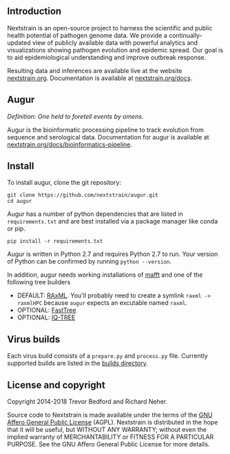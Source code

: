 ## Introduction

Nextstrain is an open-source project to harness the scientific and public health potential of pathogen genome data. We provide a continually-updated view of publicly available data with powerful analytics and visualizations showing pathogen evolution and epidemic spread. Our goal is to aid epidemiological understanding and improve outbreak response.

Resulting data and inferences are available live at the website [nextstrain.org](https://nextstrain.org). Documentation is available at [nextstrain.org/docs](https://nextstrain.org/docs).

## Augur

*Definition: One held to foretell events by omens.*

Augur is the bioinformatic processing pipeline to track evolution from sequence and serological data. Documentation for augur is available at [nextstrain.org/docs/bioinformatics-pipeline](https://nextstrain.org/docs/bioinformatics-pipeline).

## Install

To install augur, clone the git repository:

```
git clone https://github.com/nextstrain/augur.git
cd augur
```

Augur has a number of python dependencies that are listed in `requirements.txt` and are best installed via a package manager like conda or pip.

```
pip install -r requirements.txt
```

Augur is written in Python 2.7 and requires Python 2.7 to run. Your version of Python can be confirmed by running `python --version`.

In addition, augur needs working installations of [mafft](https://mafft.cbrc.jp/alignment/software/) and one of the following tree builders

* DEFAULT: [RAxML](https://sco.h-its.org/exelixis/web/software/raxml/index.html). You'll probably need to create a symlink `raxml -> raxmlHPC` because `augur` expects an excutable named `raxml`.
* OPTIONAL: [FastTree](http://www.microbesonline.org/fasttree/)
* OPTIONAL: [IQ-TREE](http://www.iqtree.org/)


## Virus builds

Each virus build consists of a `prepare.py` and `process.py` file. Currently supported builds are listed in the [builds directory](builds/).

## License and copyright

Copyright 2014-2018 Trevor Bedford and Richard Neher.

Source code to Nextstrain is made available under the terms of the [GNU Affero General Public License](LICENSE.txt) (AGPL). Nextstrain is distributed in the hope that it will be useful, but WITHOUT ANY WARRANTY; without even the implied warranty of MERCHANTABILITY or FITNESS FOR A PARTICULAR PURPOSE.  See the GNU Affero General Public License for more details.
